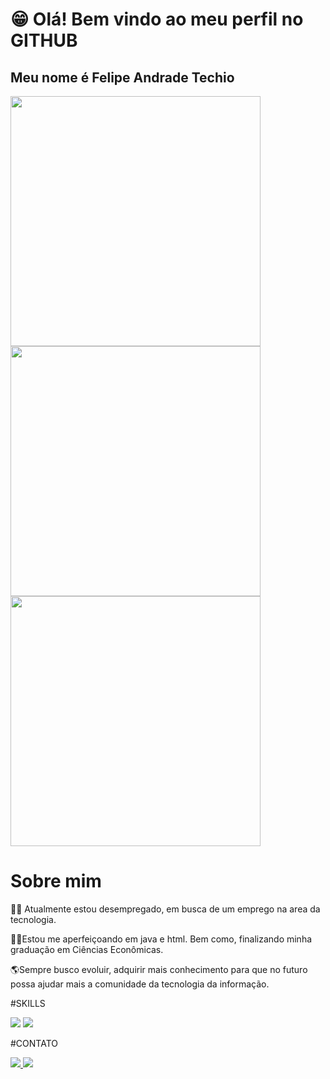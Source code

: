 # 😁 Olá! Bem vindo ao meu perfil no GITHUB
## Meu nome é Felipe Andrade Techio
<img src="https://camo.githubusercontent.com/e9779c707209683ade8c4777580a6797bf13d6ebd03d62fb5990380523e97172/68747470733a2f2f6769746875622d726561646d652d73746174732e76657263656c2e6170702f6170693f757365726e616d653d66656c697065616e647261646574656368696f267468656d653d68696768636f6e74726173742673686f775f69636f6e733d7472756526686964655f626f726465723d66616c736526636f756e745f707269766174653d74727565" width="400" />
<img src="https://camo.githubusercontent.com/10a195c3558424209f436e4e426d55588b3a90f49532f5e245ec1cdb75b73d65/68747470733a2f2f6769746875622d726561646d652d73747265616b2d73746174732e6865726f6b756170702e636f6d2f3f757365723d66656c697065616e647261646574656368696f267468656d653d68696768636f6e747261737426686964655f626f726465723d66616c7365" width="400" />
<img src="https://camo.githubusercontent.com/3b1a97c94908b03f65e509b03bcb08411eb93889a155d628d3e39c7ef77c9497/68747470733a2f2f6769746875622d726561646d652d73746174732e76657263656c2e6170702f6170692f746f702d6c616e67732f3f757365726e616d653d66656c697065616e647261646574656368696f267468656d653d68696768636f6e74726173742673686f775f69636f6e733d7472756526686964655f626f726465723d66616c7365266c61796f75743d636f6d70616374" width="400" />

# Sobre mim
👦🏻 Atualmente estou desempregado, em busca de um emprego na area da tecnologia.

👨‍🎓Estou me aperfeiçoando em java e html. Bem como, finalizando minha graduação em Ciências Econômicas.

🌎Sempre busco evoluir, adquirir mais conhecimento para que no futuro possa ajudar mais a comunidade da tecnologia da informação.<br>


#SKILLS 
<div>
<img src="https://img.shields.io/badge/Java-ED8B00?style=for-the-badge&logo=openjdk&logoColor=white" />
<img src="https://img.shields.io/badge/PostgreSQL-316192?style=for-the-badge&logo=postgresql&logoColor=white" />
<div>
  
#CONTATO

<div>
<a href="mailto:felipetechio19@gmail.com" >
  <img src="https://img.shields.io/badge/Gmail-D14836?style=for-the-badge&logo=gmail&logoColor=white" />
</a> 
<a href="https://api.whatsapp.com/send?phone=5549989137713&text=Ol%C3%A1!" >
  <img src="https://img.shields.io/badge/WhatsApp-25D366?style=for-the-badge&logo=whatsapp&logoColor=white" />
</a> 
<div>









